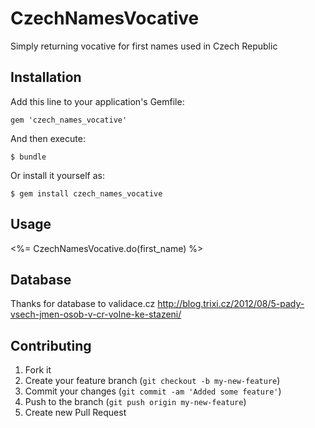 # CzechNamesVocative

Simply returning vocative for first names used in Czech Republic

## Installation

Add this line to your application's Gemfile:

    gem 'czech_names_vocative'

And then execute:

    $ bundle

Or install it yourself as:

    $ gem install czech_names_vocative

## Usage

<%= CzechNamesVocative.do(first_name) %>

## Database

Thanks for database to validace.cz
http://blog.trixi.cz/2012/08/5-pady-vsech-jmen-osob-v-cr-volne-ke-stazeni/

## Contributing

1. Fork it
2. Create your feature branch (`git checkout -b my-new-feature`)
3. Commit your changes (`git commit -am 'Added some feature'`)
4. Push to the branch (`git push origin my-new-feature`)
5. Create new Pull Request
